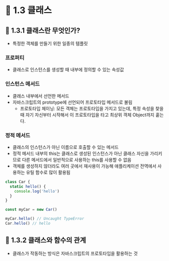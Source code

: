 # 🌟 1.3 클래스
## 📌 1.3.1 클래스란 무엇인가?
- 특정한 객체를 만들기 위한 일종의 템플릿

### 프로퍼티
- 클래스로 인스턴스를 생성할 때 내부에 정의할 수 있는 속성값

### 인스턴스 메서드
- 클래스 내부에서 선언한 메서드
- 자바스크립트의 prototype에 선언되어 프로토타입 메서드로 불림
  - 프로토타입 체이닝: 모든 객체는 프로토타입을 가지고 있는데, 특정 속성을 찾을 때 자기 자신부터 시작해서 이 프로토타입을 타고 최상위 객체 Object까지 훝는다.
  
### 정적 메서드
- 클래스의 인스턴스가 아닌 이름으로 호출할 수 있는 메서드
- 정적 메서드 내부의 this는 클래스로 생성된 인스턴스가 아닌 클래스 자신을 가리키므로 다른 메서드에서 일반적으로 사용하는 this를 사용할 수 없음
- 객체를 생성하지 않더라도 여러 곳에서 재사용이 가능해 애플리케이션 전역에서 사용하는 유틸 함수로 많이 활용됨
```js
class Car {
  static hello() {
    console.log('hello')
  }
}

const myCar = new Car()

myCar.hello() // Uncaught TypeError
Car.hello() // hello
```

## 📌 1.3.2 클래스와 함수의 관계
- 클래스가 작동하는 방식은 자바스크립트의 프로토타입을 활용하는 것